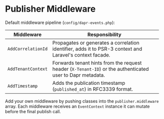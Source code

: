 # Publisher Middleware

Default middleware pipeline (`config/dapr-events.php`):

| Middleware | Responsibility |
| --- | --- |
| `AddCorrelationId` | Propagates or generates a correlation identifier, adds it to PSR-3 context and Laravel's context facade. |
| `AddTenantContext` | Forwards tenant hints from the request header (`X-Tenant-ID`) or the authenticated user to Dapr metadata. |
| `AddTimestamp` | Adds the publication timestamp (`published_at`) in RFC3339 format. |

Add your own middleware by pushing classes into the `publisher.middleware` array. Each middleware receives an `EventContext` instance it can mutate before the final publish call.
